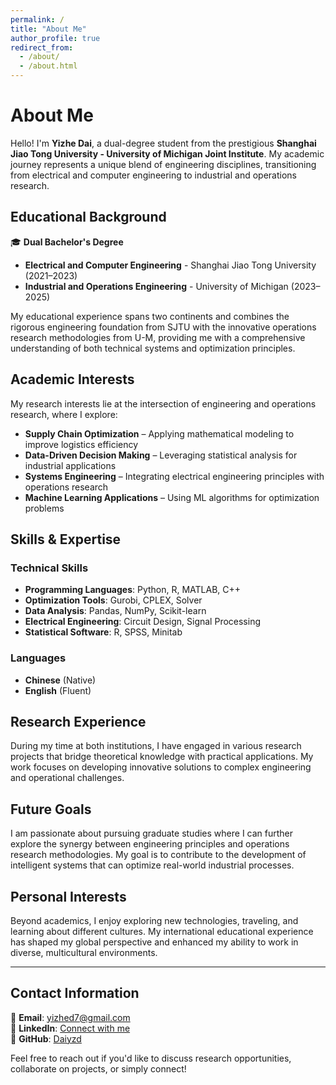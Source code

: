 ```yaml
---
permalink: /
title: "About Me"
author_profile: true
redirect_from: 
  - /about/
  - /about.html
---
```


# About Me

Hello! I'm **Yizhe Dai**, a dual-degree student from the prestigious **Shanghai Jiao Tong University - University of Michigan Joint Institute**. My academic journey represents a unique blend of engineering disciplines, transitioning from electrical and computer engineering to industrial and operations research.

## Educational Background
🎓 **Dual Bachelor's Degree**
- **Electrical and Computer Engineering** - Shanghai Jiao Tong University (2021–2023)  
- **Industrial and Operations Engineering** - University of Michigan (2023–2025)

My educational experience spans two continents and combines the rigorous engineering foundation from SJTU with the innovative operations research methodologies from U-M, providing me with a comprehensive understanding of both technical systems and optimization principles.

## Academic Interests
My research interests lie at the intersection of engineering and operations research, where I explore:
- **Supply Chain Optimization** – Applying mathematical modeling to improve logistics efficiency  
- **Data-Driven Decision Making** – Leveraging statistical analysis for industrial applications  
- **Systems Engineering** – Integrating electrical engineering principles with operations research  
- **Machine Learning Applications** – Using ML algorithms for optimization problems  

## Skills & Expertise
### Technical Skills
- **Programming Languages**: Python, R, MATLAB, C++  
- **Optimization Tools**: Gurobi, CPLEX, Solver  
- **Data Analysis**: Pandas, NumPy, Scikit-learn  
- **Electrical Engineering**: Circuit Design, Signal Processing  
- **Statistical Software**: R, SPSS, Minitab  

### Languages
- **Chinese** (Native)  
- **English** (Fluent)  

## Research Experience
During my time at both institutions, I have engaged in various research projects that bridge theoretical knowledge with practical applications. My work focuses on developing innovative solutions to complex engineering and operational challenges.

## Future Goals
I am passionate about pursuing graduate studies where I can further explore the synergy between engineering principles and operations research methodologies. My goal is to contribute to the development of intelligent systems that can optimize real-world industrial processes.

## Personal Interests
Beyond academics, I enjoy exploring new technologies, traveling, and learning about different cultures. My international educational experience has shaped my global perspective and enhanced my ability to work in diverse, multicultural environments.

---

## Contact Information

📧 **Email**: yizhed7@gmail.com  
💼 **LinkedIn**: [Connect with me](https://linkedin.com/in/your-profile)  
🔗 **GitHub**: [Daiyzd](https://github.com/Daiyzd)  

Feel free to reach out if you'd like to discuss research opportunities, collaborate on projects, or simply connect!

